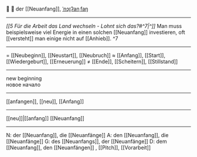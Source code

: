 🌱 🔵 der [[Neuanfang]], [ˈnɔɪ̯ʔanˌfaŋ](https://youglish.com/pronounce/Neuanfang/german)

---
*[[5 Für die Arbeit das Land wechseln - Lohnt sich das?#^7|^]]* Man muss beispielsweise viel Energie in einen solchen [[Neuanfang]] investieren, oft [[versteht]] man einige nicht auf [[Anhieb]]. ^7


---
= [[Neubeginn]], [[Neustart]], [[Neubruch]]
≈ [[Anfang]], [[Start]], [[Wiedergeburt]], [[Erneuerung]]
≠ [[Ende]], [[Scheitern]], [[Stillstand]]

---
new beginning  
новое начало

---
[[anfangen]], [[neu]], [[Anfang]]

---
[[neu]]|[[anfang]]
[[Neuanfang]]


---
N: der [[Neuanfang]], die [[Neuanfänge]]
A: den [[Neuanfang]], die [[Neuanfänge]]
G: des [[Neuanfangs]], der [[Neuanfänge]]
D: dem [[Neuanfang]], den [[Neuanfängen]]
, [[Pitch]], [[Vorarbeit]]